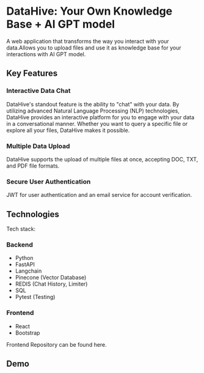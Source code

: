 # DataHive: Your Own Knowledge Base + AI GPT model

A web application that transforms the way you interact with your data.Allows you to upload files and use it as knowledge base for your interactions with AI GPT model.
## Key Features

### Interactive Data Chat

DataHive's standout feature is the ability to "chat" with your data. By utilizing advanced Natural Language Processing (NLP) technologies, DataHive provides an interactive platform for you to engage with your data in a conversational manner. Whether you want to query a specific file or explore all your files, DataHive makes it possible.

### Multiple Data Upload

DataHive supports the upload of multiple files at once, accepting DOC, TXT, and PDF file formats. 

### Secure User Authentication

 JWT for user authentication and an email service for account verification.

## Technologies

Tech stack:

### Backend

- Python
- FastAPI
- Langchain
- Pinecone (Vector Database)
- REDIS (Chat History, Limiter)
- SQL
- Pytest (Testing)

### Frontend

- React
- Bootstrap

Frontend Repository can be found here.

## Demo

